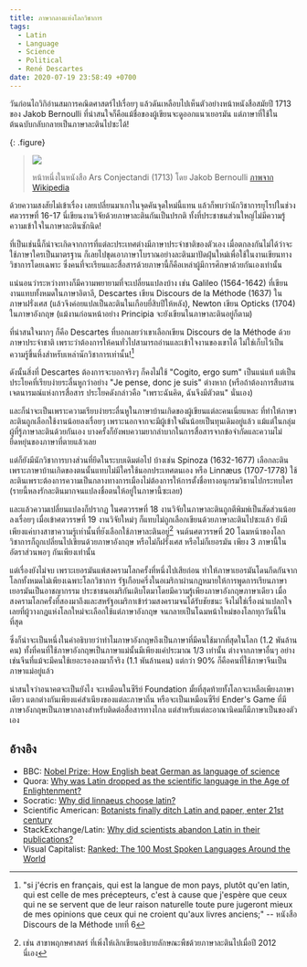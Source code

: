 ```yaml
---
title: ภาษากลางแห่งโลกวิชาการ
tags:
  - Latin
  - Language
  - Science
  - Political
  - René Descartes
date: 2020-07-19 23:58:49 +0700
---
```


วันก่อนไถวิกิอ่านสมการคณิตศาสตร์ไปเรื่อยๆ แล้วดันเหลือบไปเห็นตัวอย่างหน้าหนังสือสมัยปี 1713 ของ Jakob Bernoulli ที่น่าสนใจก็คือแม้ชื่อของผู้เขียนจะดูออกแนวเยอรมัน แต่ภาษาที่ใช้ในต้นฉบับกลับกลายเป็นภาษาละตินไปซะได้!

{: .figure}
> ![](/images/math/summae-potestatum.png)
>
> หน้าหนึ่งในหนังสือ Ars Conjectandi (1713) โดย Jakob Bernoulli [ภาพจาก Wikipedia][wiki ars conjectandi]

ด้วยความสงสัยไม่เข้าเรื่อง เลยเปลี่ยนมาเกาในจุดคันจุดใหม่นี้แทน แล้วก็พบว่านักวิชาการยุโรปในช่วงศตวรรษที่ 16-17 นี่เขียนงานวิจัยด้วยภาษาละตินกันเป็นปรกติ ทั้งที่ประชาชนส่วนใหญ่ไม่มีความรู้ความเข้าใจในภาษาละตินซักนิด!

ที่เป็นเช่นนี้ก็น่าจะเกิดจากการที่แต่ละประเทศต่างมีภาษาประจำชาติของตัวเอง เมื่อตกลงกันไม่ได้ว่าจะใช้ภาษาใครเป็นมาตรฐาน ก็เลยไปขุดเอาภาษาโบราณอย่างละตินมาปัดฝุ่นใหม่เพื่อใช้ในงานเขียนทางวิชาการโดยเฉพาะ ซึ่งคนที่จะเรียนและสื่อสารด้วยภาษานี้ก็คือเหล่าผู้มีการศึกษาด้วยกันเองเท่านั้น

แน่นอนว่าระหว่างทางก็มีความพยายามที่จะเปลี่ยนแปลงบ้าง เช่น Galileo (1564-1642) ที่เขียนงานแทบทั้งหมดในภาษาอิตาลี, Descartes เขียน Discours de la Méthode (1637) ในภาษาฝรั่งเศส (แล้วจึงค่อยแปลเป็นละตินในเกือบยี่สิบปีให้หลัง), Newton เขียน Opticks (1704) ในภาษาอังกฤษ (แม้งานก่อนหน้าอย่าง Principia จะยังเขียนในภาษาละตินอยู่ก็ตาม)

ที่น่าสนใจมากๆ ก็คือ Descartes ที่บอกเลยว่าเขาเลือกเขียน Discours de la Méthode ด้วยภาษาประจำชาติ เพราะว่าต้องการให้คนทั่วไปสามารถอ่านและเข้าใจงานของเขาได้ ไม่ใช่เก็บไว้เป็นความรู้ขึ้นหิ้งสำหรับเหล่านักวิชาการเท่านั้น![^1]

ดังนั้นสิ่งที่ Descartes ต้องการจะบอกจริงๆ ก็คงไม่ใช้ "Cogito, ergo sum" เป็นแน่แท้ แต่เป็นประโยคที่เรียบง่ายระลื่นหูกว่าอย่าง "Je pense, donc je suis" ต่างหาก (หรือถ้าต้องการสืบสานเจตนารมณ์แห่งการสื่อสาร ประโยคดังกล่าวคือ "เพราะฉันคิด, ฉันจึงมีตัวตน" นั่นเอง)

และก็น่าจะเป็นเพราะความเรียบง่ายระลื่นหูในภาษาบ้านเกิดของผู้เขียนแต่ละคนเนี่ยแหละ ที่ทำให้ภาษาละตินถูกเลือกใช้งานน้อยลงเรื่อยๆ เพราะนอกจากจะมีผู้เข้าใจมันน้อยเป็นทุนเดิมอยู่แล้ว แม้แต่ในกลุ่มผู้ที่รู้ภาษาละตินด้วยกันเอง บางครั้งก็ยังพบความยากลำบากในการสื่อสารจากข้อจำกัดและความไม่ยืดหยุ่นของภาษาที่ตายแล้วเลย

แต่ก็ยังมีนักวิชาการบางส่วนที่ยึดในระบบเดิมต่อไป บ้างเช่น Spinoza (1632-1677) เลือกละตินเพราะภาษาบ้านเกิดของตนนั้นแทบไม่มีใครใช้นอกประเทศตนเอง หรือ Linnæus (1707-1778) ใช้ละตินเพราะต้องการความเป็นกลางทางการเมืองไม่ต้องการให้การตั้งชื่อทางอนุกรมวิธานไปกระทบใคร (รายนี้หลงรักละตินมากจนแปลงชื่อตนให้อยู่ในภาษานี้ซะเลย)

และแล้วความเปลี่ยนแปลงก็ปรากฏ ในศตวรรษที่ 18 งานวิจัยในภาษาละตินถูกตีพิมพ์เป็นสัดส่วนน้อยลงเรื่อยๆ เมื่อเข้าศตวรรษที่ 19 งานวิจัยใหม่ๆ ก็แทบไม่ถูกเลือกเขียนด้วยภาษาละตินไปซะแล้ว ยังมีเพียงแค่บางสาขาความรู้เท่านั้นที่ยังเลือกใช้ภาษาละตินอยู่[^2] จนต้นศตวรรษที่ 20 โฉมหน้าของโลกวิชาการก็ถูกเปลี่ยนไปเขียนด้วยภาษาอังกฤษ หรือไม่ก็ฝรั่งเศส หรือไม่ก็เยอรมัน เพียง 3 ภาษานี้ในอัตราส่วนพอๆ กันเพียงเท่านั้น

แต่เรื่องยังไม่จบ เพราะเยอรมันแพ้สงครามโลกครั้งที่หนึ่งไปเสียก่อน ทำให้ภาษาเยอรมันโดนกีดกันจากโลกทั้งหมดไม่เพียงเฉพาะโลกวิชาการ รัฐเกือบครึ่งในอเมริกาผ่านกฎหมายให้การพูดการเรียนภาษาเยอรมันเป็นอาชญากรรม ประชาชนอเมริกันเติบโตมาโดยมีความรู้เพียงภาษาอังกฤษภาษาเดียว เมื่อสงครามโลกครั้งที่สองมาถึงและสหรัฐอเมริกาเข้าร่วมสงครามจนได้รับชัยชนะ จึงไม่ใช่เรื่องน่าแปลกใจเลยที่ผู้วางกฎแห่งโลกใหม่จะเลือกใช้แต่ภาษาอังกฤษ จนกลายเป็นโฉมหน้าใหม่ของโลกทุกวันนี้ในที่สุด

ซึ่งก็น่าจะเป็นหนึ่งในคำอธิบายว่าทำไมภาษาอังกฤษถึงเป็นภาษาที่มีคนใช้มากที่สุดในโลก (1.2 พันล้านคน) ทั้งที่คนที่ใช้ภาษาอังกฤษเป็นภาษาแม่นั้นมีเพียงแค่ประมาณ 1/3 เท่านั้น ต่างจากภาษาอื่นๆ อย่างเช่นจีนที่แม้จะมีคนใช้เยอะรองลงมาก็จริง (1.1 พันล้านคน) แต่กว่า 90% ก็คือคนที่ใช้ภาษาจีนเป็นภาษาแม่อยู่แล้ว

น่าสนใจว่าอนาคตจะเป็นยังไง จะเหมือนในซีรีย์ Foundation มั้ยที่สุดท้ายทั้งโลกจะเหลือเพียงภาษาเดียว แตกต่างกันเพียงแค่สำเนียงของแต่ละภาษาถิ่น หรือจะเป็นเหมือนซีรีย์ Ender's Game ที่มีภาษาอังกฤษเป็นภาษากลางสำหรับติดต่อสื่อสารทางไกล แต่สำหรับแต่ละอาณานิคมก็มีภาษาเป็นของตัวเอง


## อ้างอิง

- BBC: [Nobel Prize: How English beat German as language of science](https://www.bbc.com/news/magazine-29543708)
- Quora: [Why was Latin dropped as the scientific language in the Age of Enlightenment?](https://www.quora.com/Why-was-Latin-dropped-as-the-scientific-language-in-the-Age-of-Enlightenment)
- Socratic: [Why did linnaeus choose latin?](https://socratic.org/questions/why-did-linnaeus-choose-latin)
- Scientific American: [Botanists finally ditch Latin and paper, enter 21st century](https://blogs.scientificamerican.com/culturing-science/botanists-finally-ditch-latin-and-paper-enter-21st-century/)
- StackExchange/Latin: [Why did scientists abandon Latin in their publications?](https://latin.stackexchange.com/questions/1942/why-did-scientists-abandon-latin-in-their-publications)
- Visual Capitalist: [Ranked: The 100 Most Spoken Languages Around the World](https://www.visualcapitalist.com/100-most-spoken-languages/)


[^1]: "si j'écris en français, qui est la langue de mon pays, plutôt qu'en latin, qui est celle de mes précepteurs, c'est à cause que j'espère que ceux qui ne se servent que de leur raison naturelle toute pure jugeront mieux de mes opinions que ceux qui ne croient qu'aux livres anciens;" -- หนังสือ Discours de la Méthode บทที่ 6
[^2]: เช่น สาขาพฤกษศาสตร์ ที่เพิ่งให้เลิกเขียนอธิบายลักษณะพืชด้วยภาษาละตินไปเมื่อปี 2012 นี่เอง


[wiki ars conjectandi]: //commons.wikimedia.org/wiki/File:JakobBernoulliSummaePotestatum.png
